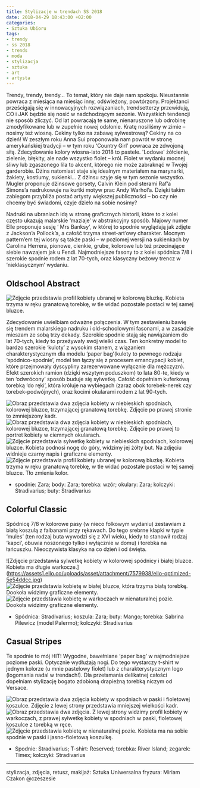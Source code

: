 ```yaml
---
title: Stylizacje w trendach SS 2018
date: 2018-04-29 18:43:00 +02:00
categories:
- Sztuka Ubioru
tags:
- trendy
- ss 2018
- trends
- moda
- stylizacja
- sztuka
- art
- artysta
---
```


Trendy, trendy, trendy… To temat, który nie daje nam spokoju. Nieustannie powraca z miesiąca na miesiąc inny, odświeżony, powtórzony. Projektanci prześcigają się w innowacyjnych rozwiązaniach, trendsetterzy przewidują, CO i JAK będzie się nosić w nadchodzącym sezonie. Wszystkich tendencji nie sposób zliczyć. Od lat powracają te same, nienaruszone lub odrobinę zmodyfikowane lub w zupełnie nowej odsłonie. Kratę nosiliśmy w zimie – nosimy też wiosną. Cekiny tylko na zabawę sylwestrową? Cekiny na co dzień! W zeszłym roku Anna Sui proponowała nam powrót w stronę amerykańskiej tradycji – w tym roku ‘Country Girl’ powraca ze zdwojoną siłą. Zdecydowanie kolory wiosna-lato 2018 to pastele. 'Lodowe' żółcienie, zielenie, błękity, ale nade wszystko fiolet – król. Fiolet w wydaniu mocnej śliwy lub zgaszonego lila to akcent, którego nie może zabraknąć w Twojej garderobie. Dżins natomiast staje się idealnym materiałem na marynarki, żakiety, kostiumy, sukienki… Z dżinsu szyje się w tym sezonie wszystko. Mugler proponuje dżinsowe gorsety, Calvin Klein pod sterami Raf’a Simons’a nadrukowuje na kurtki motyw prac Andy Warhol’a. Dzięki takim zabiegom przybliża postać artysty większej publiczności – bo czy nie chcemy być świadomi, czyje dzieło na sobie nosimy? 

Nadruki na ubraniach idą w stronę graficznych historii, które to z kolei często ukazują malarskie ‘maziaje’ w abstrakcyjny sposób. Majowy numer Elle proponuje sesję ‘ Mrs Banksy’, w której to spodnie wyglądają jak zdjęte z Jackson’a Pollock’a, a całość trzyma street-art’owy charakter. Mocnym pattern’em tej wiosny są także paski – w poziomej wersji na sukienkach by Carolina Herrera, pionowe, cienkie, grube, kolorowe lub też przecinające siebie nawzajem jak u Fendi. 
Najmodniejsze fasony to z kolei spódnica 7/8 i szerokie spodnie rodem z lat 70-tych, oraz klasyczny beżowy trencz w ‘nieklasycznym’ wydaniu. 

## Oldschool Abstract

![Zdjęcie przedstawia profil kobiety ubranej w kolorową bluzkę. Kobieta trzyma w ręku granatową torebkę, w tle widać pozostałe postaci w tej samej bluzce.](https://assets1.ello.co/uploads/asset/attachment/7579929/ello-optimized-fa670b7a.jpg)

Zdecydowanie uwielbiam odważne połączenia. W tym zestawieniu bawię się trendem malarskiego nadruku i old-schoolowymi fasonami, a w zasadzie mieszam ze sobą trzy dekady. Szerokie spodnie stają się nawiązaniem do lat 70-tych, kiedy to przeżywały swój wielki czas. Ten konkretny model to bardzo szerokie ‘kuloty’ z wysokim stanem, z wiązaniem charakterystycznym dla modelu ‘paper bag’(kuloty to pewnego rodzaju ‘spódnico-spodnie’, model ten łączy się z procesem emancypacji kobiet, które przejmowały dyscypliny zarezerwowane wyłącznie dla mężczyzn). Efekt szerokich ramion (dzięki wszytym poduszkom) to lata 80-te, kiedy w ten ‘odwrócony’ sposób buduje się sylwetkę. Całość dopełniam kuferkową torebką ‘do ręki’, która króluje na wybiegach (zaraz obok torebek-nerek czy torebek-podwójnych), oraz kocimi okularami rodem z lat 90-tych.

![Obraz przedstawia dwa zdjęcia kobiety w niebieskich spodniach, kolorowej bluzce, trzymającej granatową torebkę. Zdjęcie po prawej stronie to zmniejszony kadr.](https://assets2.ello.co/uploads/asset/attachment/7579932/ello-optimized-0ed2a1e1.jpg)
![Obraz przedstawia dwa zdjęcia kobiety w niebieskich spodniach, kolorowej bluzce, trzymającej granatową torebkę. Zdjęcie po prawej to portret kobiety w ciemnych okularach.](https://assets0.ello.co/uploads/asset/attachment/7579934/ello-optimized-22a17c4e.jpg)
![Zdjęcie przedstawia sylwetkę kobiety w niebieskich spodniach, kolorowej bluzce. Kobieta podnosi nogę do góry, widzimy jej żółty but. Na zdjęciu widnieje czarny napis i graficzne elementy.](https://assets1.ello.co/uploads/asset/attachment/7579936/ello-optimized-5fcdfac1.jpg)
![Zdjęcie przedstawia profil kobiety ubranej w kolorową bluzkę. Kobieta trzyma w ręku granatową torebkę, w tle widać pozostałe postaci w tej samej bluzce. Tło zmienia kolor.](https://assets1.ello.co/uploads/asset/attachment/7579931/ello-optimized-a9e25da4.gif)

* spodnie: Zara; body: Zara; torebka: wzór; okulary: Zara; kolczyki: Stradivarius; buty: Stradivarius

## Colorful Classic

Spódnicę 7/8 w kolorowe pasy (w nieco folkowym wydaniu) zestawiam z białą koszulą z falbanami przy rękawach. Do tego srebrne klapki w typie ‘mules’ (ten rodzaj buta wywodzi się z XVI wieku, kiedy to stanowił rodzaj ‘kapci’, obuwia noszonego tylko i wyłącznie w domu) i torebka na łańcuszku. Nieoczywista klasyka na co dzień i od święta.

![Zdjęcie przedstawia sylwetkę kobiety w kolorowej spódnicy i białej bluzce. Kobieta ma długie warkocze.]
(https://assets1.ello.co/uploads/asset/attachment/7579938/ello-optimized-5e54ddcc.jpg)
![Zdjęcie przedstawia kobietę w białej bluzce, która trzyma białą torebkę. Dookoła widzimy graficzne elementy.](https://assets1.ello.co/uploads/asset/attachment/7579939/ello-optimized-20986894.jpg)
![Zdjęcie przedstawia kobietę w warkoczach w nienaturalnej pozie. Dookoła widzimy graficzne elementy.](https://assets0.ello.co/uploads/asset/attachment/7579941/ello-optimized-573ea86c.jpg)

* Spódnica: Stradivarius; koszula: Zara; buty: Mango; torebka: Sabrina Pilewicz (model Palermo); kolczyki: Stradivarius

## Casual Stripes

Te spodnie to mój HIT! Wygodne, bawełniane ‘paper bag’ w najmodniejsze poziome paski. Optycznie wydłużają nogi. Do tego wystarczy t-shirt w jednym kolorze (u mnie pastelowy fiolet) lub z charakterystycznym logo (logomania nadal w trendach!). Dla przełamania delikatnej całości dopełniam stylizację bogato zdobioną drapieżną torebką niczym od Versace.

![Obraz przedstawia dwa zdjęcia kobiety w spodniach w paski i fioletowej koszulce. Zdjęcie z lewej strony przedstawia mniejszej wielkości kadr.](https://assets2.ello.co/uploads/asset/attachment/7579942/ello-optimized-f1b76316.jpg)
![Obraz przedstawia dwa zdjęcia. Z lewej strony widzimy profil kobiety w warkoczach, z prawej sylwetkę kobiety w spodniach w paski, fioletowej koszulce z torebką w ręce.](https://assets0.ello.co/uploads/asset/attachment/7579944/ello-optimized-0e3977f2.jpg)
![Zdjęcie przedstawia kobietę w nienaturalnej pozie. Kobieta ma na sobie spodnie w paski i jasno-fioletową koszulkę.](https://assets2.ello.co/uploads/asset/attachment/7579945/ello-optimized-5d3cb628.jpg)

* Spodnie: Stradivarius; T-shirt: Reserved; torebka: River Island; zegarek: Timex; kolczyki: Stradivarius

---------------------

stylizacja, zdjęcia, retusz, makijaż: Sztuka Uniwersalna
fryzura: Miriam Czakon @czeszesie
